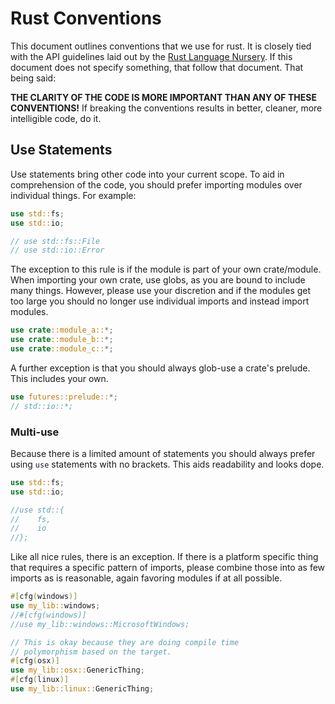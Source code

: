 # Rust Conventions

This document outlines conventions that we use for rust. It is closely tied with the API guidelines
laid out by the [Rust Language Nursery](https://rust-lang-nursery.github.io/api-guidelines/). If
this document does not specify something, that follow that document. That being said:

**THE CLARITY OF THE CODE IS MORE IMPORTANT THAN ANY OF THESE CONVENTIONS!** If breaking the conventions
results in better, cleaner, more intelligible code, do it. 

## Use Statements

Use statements bring other code into your current scope. To aid in comprehension of the code,
you should prefer importing modules over individual things. For example:

```rust
use std::fs;
use std::io;

// use std::fs::File
// use std::io::Error
```

The exception to this rule is if the module is part of your own crate/module. When importing your own
crate, use globs, as you are bound to include many things. However, please use your discretion and if
the modules get too large you should no longer use individual imports and instead import modules.

```rust
use crate::module_a::*;
use crate::module_b::*;
use crate::module_c::*;
```

A further exception is that you should always glob-use a crate's prelude. This includes your own.

```rust
use futures::prelude::*;
// std::io::*;
```

### Multi-use

Because there is a limited amount of statements you should always prefer using `use` statements with
no brackets. This aids readability and looks dope.

```rust
use std::fs;
use std::io;

//use std::{
//    fs,
//    io
//};
```

Like all nice rules, there is an exception. If there is a platform specific thing that requires
a specific pattern of imports, please combine those into as few imports as is reasonable, again
favoring modules if at all possible.

```rust
#[cfg(windows)]
use my_lib::windows;
//#[cfg(windows)]
//use my_lib::windows::MicrosoftWindows;

// This is okay because they are doing compile time 
// polymorphism based on the target.
#[cfg(osx)]
use my_lib::osx::GenericThing;
#[cfg(linux)]
use my_lib::linux::GenericThing;
```
